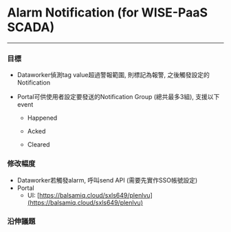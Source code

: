 # Alarm Notification \(for WISE-PaaS SCADA\)

---

### 目標

* Dataworker偵測tag value超過警報範圍, 則標記為報警, 之後觸發設定的Notification

* Portal可供使用者設定要發送的Notification Group \(總共最多3組\), 支援以下event

  * Happened

  * Acked

  * Cleared



### 修改幅度

* Dataworker若觸發alarm, 呼叫send API \(需要先實作SSO帳號設定\)
* Portal
  * UI: [https://balsamiq.cloud/sxls649/plenlvu](https://balsamiq.cloud/sxls649/plenlvu)

### 

### 沿伸議題



